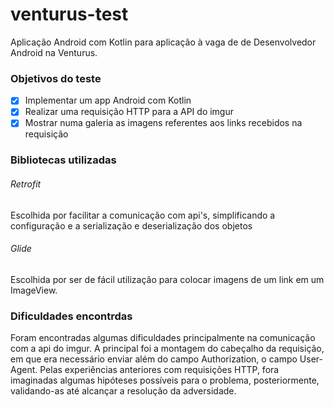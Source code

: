 # venturus-test

Aplicação Android com Kotlin para aplicação à vaga de de Desenvolvedor Android na Venturus.

### Objetivos do teste

- [x] Implementar um app Android com Kotlin
- [x] Realizar uma requisição HTTP para a API do imgur
- [x] Mostrar numa galeria as imagens referentes aos links recebidos na requisição

### Bibliotecas utilizadas

###### Retrofit
Escolhida por facilitar a comunicação com api's, simplificando a configuração e a serialização e deserialização dos objetos
###### Glide
Escolhida por ser de fácil utilização para colocar imagens de um link em um ImageView.

### Dificuldades encontrdas

Foram encontradas algumas dificuldades principalmente na comunicação com a api do imgur. A principal foi a montagem do cabeçalho da requisição, em que era necessário enviar além do campo Authorization, o campo User-Agent. Pelas experiências anteriores com requisições HTTP, fora imaginadas algumas hipóteses possíveis para o problema, posteriormente, validando-as até alcançar a resolução da adversidade.
